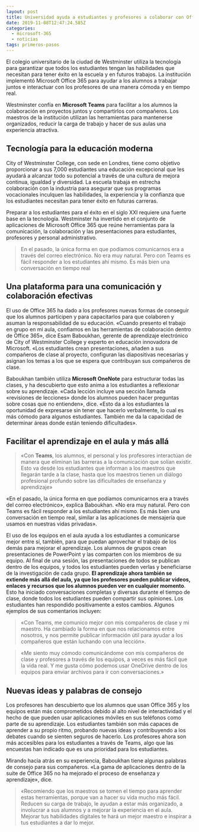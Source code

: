 ```yaml
---
layout: post
title: Universidad ayuda a estudiantes y profesores a colaborar con Office 365
date: 2019-11-08T12:47:24.585Z
categories:
  - microsoft-365
  - noticias
tags: primeros-pasos
---
```

El colegio universitario de la ciudad de Westminster utiliza la tecnología para garantizar que todos los estudiantes tengan las habilidades que necesitan para tener éxito en la escuela y en futuros trabajos. La institución implementó Microsoft Office 365 para ayudar a los alumnos a trabajar juntos e interactuar con los profesores de una manera cómoda y en tiempo real.

Westminster confía en **Microsoft Teams** para facilitar a los alumnos la colaboración en proyectos juntos y compartirlos con compañeros. Los maestros de la institución utilizan las herramientas para mantenerse organizados, reducir la carga de trabajo y hacer de sus aulas una experiencia atractiva.

## Tecnología para la educación moderna

City of Westminster College, con sede en Londres, tiene como objetivo proporcionar a sus 7,000 estudiantes una educación excepcional que les ayudará a alcanzar todo su potencial a través de una cultura de mejora continua, igualdad y diversidad. La escuela trabaja en estrecha colaboración con la industria para asegurar que sus programas vocacionales inculquen las habilidades, la experiencia y la confianza que los estudiantes necesitan para tener éxito en futuras carreras.

Preparar a los estudiantes para el éxito en el siglo XXI requiere una fuerte base en la tecnología. Westminster ha invertido en el conjunto de aplicaciones de Microsoft Office 365 que reúne herramientas para la comunicación, la colaboración y las presentaciones para estudiantes, profesores y personal administrativo.

> En el pasado, la única forma en que podíamos comunicarnos era a través del correo electrónico. No era muy natural. Pero con Teams es fácil responder a los estudiantes ahí mismo. Es más bien una conversación en tiempo real



## Una plataforma para una comunicación y colaboración efectivas

El uso de Office 365 ha dado a los profesores nuevas formas de conseguir que los alumnos participen y para capacitarlos para que colaboren y asuman la responsabilidad de su educación. «Cuando presento el trabajo en grupo en mi aula, confiamos en las herramientas de colaboración dentro de Office 365», dice Esam Baboukhan, gerente de aprendizaje electrónico de City of Westminster College y experto en educación innovadora de Microsoft. «Los estudiantes crean presentaciones, añaden a sus compañeros de clase al proyecto, configuran las diapositivas necesarias y asignan los temas a los que se espera que contribuyan sus compañeros de clase.

Baboukhan también utiliza **Microsoft OneNote** para estructurar todas las clases, y ha descubierto que esto anima a los estudiantes a reflexionar sobre su aprendizaje. «Cada lección incluye una sección llamada «revisiones de lecciones» donde los alumnos pueden hacer preguntas sobre cosas que no entienden», dice. «Esto da a los estudiantes la oportunidad de expresarse sin tener que hacerlo verbalmente, lo cual es más cómodo para algunos estudiantes. También me da la capacidad de determinar áreas donde están teniendo dificultades».



## Facilitar el aprendizaje en el aula y más allá

> «Con **Teams**, los alumnos, el personal y los profesores interactúan de manera que eliminan las barreras a la comunicación que solían existir. Esto va desde los estudiantes que informan a los maestros que llegarán tarde a la clase, hasta que los maestros tienen un diálogo profesional profundo sobre las dificultades de enseñanza y aprendizaje»



«En el pasado, la única forma en que podíamos comunicarnos era a través del correo electrónico», explica Baboukhan. «No era muy natural. Pero con Teams es fácil responder a los estudiantes ahí mismo. Es más bien una conversación en tiempo real, similar a las aplicaciones de mensajería que usamos en nuestras vidas privadas».

El uso de los equipos en el aula ayuda a los estudiantes a comunicarse mejor entre sí, también, para que puedan aprovechar el trabajo de los demás para mejorar el aprendizaje. Los alumnos de grupos crean presentaciones de PowerPoint y las comparten con los miembros de su equipo. Al final de una sesión, las presentaciones de todos se publican dentro de los equipos, y todos los estudiantes pueden verlas y beneficiarse de la investigación de cada grupo. **El aprendizaje ahora también se extiende más allá del aula, ya que los profesores pueden publicar videos, enlaces y recursos que los alumnos pueden ver en cualquier momento**. Esto ha iniciado conversaciones completas y diversas durante el tiempo de clase, donde todos los estudiantes pueden compartir sus opiniones. Los estudiantes han respondido positivamente a estos cambios. Algunos ejemplos de sus comentarios incluyen:


> «Con Teams, me comunico mejor con mis compañeros de clase y mi maestro. Ha cambiado la forma en que nos relacionamos entre nosotros, y nos permite publicar información útil para ayudar a los compañeros que están luchando con una lección».

> «Me siento muy cómodo comunicándome con mis compañeros de clase y profesores a través de los equipos, a veces es más fácil que la vida real. Y me gusta cómo podemos usar OneDrive dentro de los equipos para enviar archivos para ir con conversaciones.»



## Nuevas ideas y palabras de consejo

Los profesores han descubierto que los alumnos que usan Office 365 y los equipos están más comprometidos debido al alto nivel de interactividad y el hecho de que pueden usar aplicaciones móviles en sus teléfonos como parte de su aprendizaje. Los estudiantes también son más capaces de aprender a su propio ritmo, probando nuevas ideas y contribuyendo a los debates cuando se sienten seguros de hacerlo. Los profesores ahora son más accesibles para los estudiantes a través de Teams, algo que las encuestas han indicado que es una prioridad para los estudiantes.

Mirando hacia atrás en su experiencia, Baboukhan tiene algunas palabras de consejo para sus compañeros. «La gama de aplicaciones dentro de la suite de Office 365 no ha mejorado el proceso de enseñanza y aprendizaje», dice.

> «Recomiendo que los maestros se tomen el tiempo para aprender estas herramientas, porque van a hacer su vida mucho más fácil. Reducen su carga de trabajo, le ayudan a estar más organizado, a involucrar a sus alumnos y a mejorar la experiencia en el aula. Mejorar tus habilidades digitales te hará un mejor maestro e inspirar a tus estudiantes a dar lo mejor.